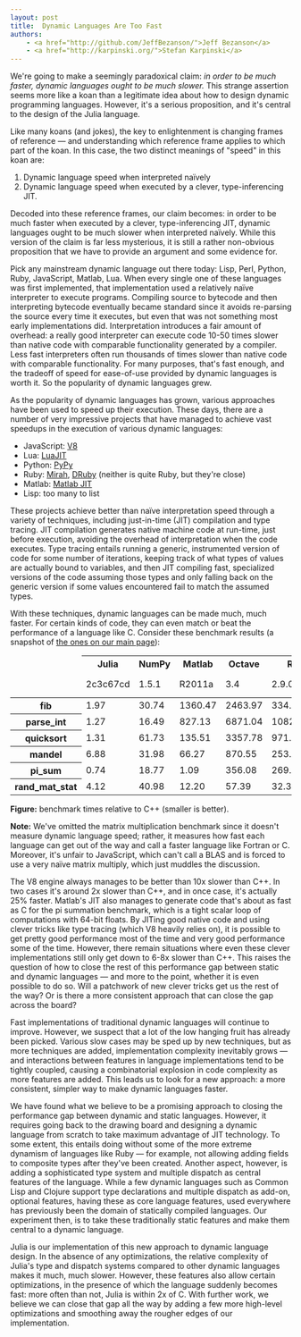 ```yaml
---
layout: post
title:  Dynamic Languages Are Too Fast
authors:
    - <a href="http://github.com/JeffBezanson/">Jeff Bezanson</a>
    - <a href="http://karpinski.org/">Stefan Karpinski</a>
---
```


We're going to make a seemingly paradoxical claim:
*in order to be much faster, dynamic languages ought to be much slower.*
This strange assertion seems more like a koan than a legitimate idea about how to design dynamic programming languages.
However, it's a serious proposition, and it's central to the design of the Julia language.

Like many koans (and jokes), the key to enlightenment is changing frames of reference — and understanding which reference frame applies to which part of the koan.
In this case, the two distinct meanings of "speed" in this koan are:

1. Dynamic language speed when interpreted naïvely
2. Dynamic language speed when executed by a clever, type-inferencing JIT.

Decoded into these reference frames, our claim becomes:
in order to be much faster when executed by a clever, type-inferencing JIT, dynamic languages ought to be much slower when interpreted naïvely.
While this version of the claim is far less mysterious, it is still a rather non-obvious proposition that we have to provide an argument and some evidence for.

Pick any mainstream dynamic language out there today: Lisp, Perl, Python, Ruby, JavaScript, Matlab, Lua.
When every single one of these languages was first implemented, that implementation used a relatively naïve interpreter to execute programs.
Compiling source to bytecode and then interpreting bytecode eventually became standard since it avoids re-parsing the source every time it executes, but even that was not something most early implementations did.
Interpretation introduces a fair amount of overhead:
a really good interpreter can execute code 10-50 times slower than native code with comparable functionality generated by a compiler.
Less fast interpreters often run thousands of times slower than native code with comparable functionality.
For many purposes, that's fast enough, and the tradeoff of speed for ease-of-use provided by dynamic languages is worth it.
So the popularity of dynamic languages grew.

As the popularity of dynamic languages has grown, various approaches have been used to speed up their execution.
These days, there are a number of very impressive projects that have managed to achieve vast speedups in the execution of various dynamic languages:

- JavaScript:   [V8](http://code.google.com/p/v8/)
- Lua:          [LuaJIT](http://luajit.org/luajit.html)
- Python:       [PyPy](http://pypy.org/)
- Ruby:         [Mirah](http://www.mirah.org/), [DRuby](http://www.cs.umd.edu/projects/PL/druby/) (neither is quite Ruby, but they're close)
- Matlab:       [Matlab JIT](http://www.mathworks.com/products/matlab/description2.html)
- Lisp:         too many to list

These projects achieve better than naïve interpretation speed through a variety of techniques, including just-in-time (JIT) compilation and type tracing.
JIT compilation generates native machine code at run-time, just before execution, avoiding the overhead of interpretation when the code executes.
Type tracing entails running a generic, instrumented version of code for some number of iterations, keeping track of what types of values are actually bound to variables, and then JIT compiling fast, specialized versions of the code assuming those types and only falling back on the generic version if some values encountered fail to match the assumed types.

With these techniques, dynamic languages can be made much, much faster.
For certain kinds of code, they can even match or beat the performance of a language like C.
Consider these benchmark results (a snapshot of <a href="/#High-Performance+JIT+Compiler" target="_blank">the ones on our main page</a>):

<div class="figure">
<table class="benchmarks">
<colgroup>
<col class="name"></col>
<col class="relative" span="6"></col>
</colgroup>
<thead>
<tr><td></td><th class="system">Julia</th><th class="system">NumPy</th><th class="system">Matlab</th><th class="system">Octave</th><th class="system">R</th><th class="system">JavaScript</th></tr>
<tr><td></td><td class="version">2c3c67cd</td><td class="version">1.5.1</td><td class="version">R2011a</td><td class="version">3.4</td><td class="version">2.9.0</td><td class="version">V8 3.6.6.11</td></tr>
</thead>
<tbody>
<tr><th>fib</th><td class="data">1.97</td><td class="data">30.74</td><td class="data">1360.47</td><td class="data">2463.97</td><td class="data">334.94</td><td class="data">1.48</td></tr>
<tr><th>parse_int</th><td class="data">1.27</td><td class="data">16.49</td><td class="data">827.13</td><td class="data">6871.04</td><td class="data">1082.67</td><td class="data">2.12</td></tr>
<tr><th>quicksort</th><td class="data">1.31</td><td class="data">61.73</td><td class="data">135.51</td><td class="data">3357.78</td><td class="data">971.06</td><td class="data">6.61</td></tr>
<tr><th>mandel</th><td class="data">6.88</td><td class="data">31.98</td><td class="data">66.27</td><td class="data">870.55</td><td class="data">253.10</td><td class="data">5.73</td></tr>
<tr><th>pi_sum</th><td class="data">0.74</td><td class="data">18.77</td><td class="data">1.09</td><td class="data">356.08</td><td class="data">269.19</td><td class="data">0.75</td></tr>
<tr><th>rand_mat_stat</th><td class="data">4.12</td><td class="data">40.98</td><td class="data">12.20</td><td class="data">57.39</td><td class="data">32.39</td><td class="data">8.32</td></tr>
</tbody>
</table>
<p class="caption"><b>Figure:</b>
benchmark times relative to C++ (smaller is better).
</p>
</div>

**Note:** We've omitted the matrix multiplication benchmark since it doesn't measure dynamic language speed;
rather, it measures how fast each language can get out of the way and call a faster language like Fortran or C.
Moreover, it's unfair to JavaScript, which can't call a BLAS and is forced to use a very naïve matrix multiply, which just muddles the discussion.

The V8 engine always manages to be better than 10x slower than C++.
In two cases it's around 2x slower than C++, and in once case, it's actually 25% faster.
Matlab's JIT also manages to generate code that's about as fast as C for the pi summation benchmark, which is a tight scalar loop of computations with 64-bit floats.
By JITing good native code and using clever tricks like type tracing (which V8 heavily relies on), it is possible to get pretty good performance most of the time and very good performance some of the time.
However, there remain situations where even these clever implementations still only get down to 6-8x slower than C++.
This raises the question of how to close the rest of this performance gap between static and dynamic languages — and more to the point, whether it is even possible to do so.
Will a patchwork of new clever tricks get us the rest of the way?
Or is there a more consistent approach that can close the gap across the board?

Fast implementations of traditional dynamic languages will continue to improve.
However, we suspect that a lot of the low hanging fruit has already been picked.
Various slow cases may be sped up by new techniques, but as more techniques are added, implementation complexity inevitably grows — and interactions between features in language implementations tend to be tightly coupled, causing a combinatorial explosion in code complexity as more features are added.
This leads us to look for a new approach:
a more consistent, simpler way to make dynamic languages faster.

We have found what we believe to be a promising approach to closing the performance gap between dynamic and static languages.
However, it requires going back to the drawing board and designing a dynamic language from scratch to take maximum advantage of JIT technology.
To some extent, this entails doing without some of the more extreme dynamism of languages like Ruby — for example, not allowing adding fields to composite types after they've been created.
Another aspect, however, is adding a sophisticated type system and multiple dispatch as central features of the language.
While a few dynamic languages such as Common Lisp and Clojure support type declarations and multiple dispatch as add-on, optional features, having these as core language features, used everywhere has previously been the domain of statically compiled languages.
Our experiment then, is to take these traditionally static features and make them central to a dynamic language.

Julia is our implementation of this new approach to dynamic language design.
In the absence of any optimizations, the relative complexity of Julia's type and dispatch systems compared to other dynamic languages makes it much, much slower.
However, these features also allow certain optimizations, in the presence of which the language suddenly becomes fast:
more often than not, Julia is within 2x of C.
With further work, we believe we can close that gap all the way by adding a few more high-level optimizations and smoothing away the rougher edges of our implementation.
